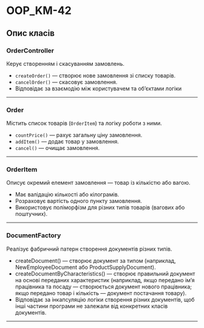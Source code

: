 # OOP_KM-42

## Опис класів

### OrderController
Керує створенням і скасуванням замовлень.
- `createOrder()` — створює нове замовлення зі списку товарів.  
- `cancelOrder()` — скасовує замовлення.  
- Відповідає за взаємодію між користувачем та об’єктами логіки
---

### Order
Містить список товарів (`OrderItem`) та логіку роботи з ними.
- `countPrice()` — рахує загальну ціну замовлення.  
- `addItem()` — додає товар у замовлення.  
- `cancel()` — очищає замовлення.  
---

### OrderItem
Описує окремий елемент замовлення — товар із кількістю або вагою.
- Має валідацію кількості або кілограмів.  
- Розраховує вартість одного пункту замовлення.  
- Використовує поліморфізм для різних типів товарів (вагових або поштучних).  
---

### DocumentFactory
Реалізує фабричний патерн створення документів різних типів.
- createDocument() — створює документ за типом (наприклад, NewEmployeeDocument або ProductSupplyDocument).
- createDocumentByCharacteristics() — створює правильний документ на основі переданих характеристик (наприклад, якщо передано ім’я працівника та посаду — створюється документ нового працівника; якщо передано товар і кількість — документ постачання товару).
- Відповідає за інкапсуляцію логіки створення різних документів, щоб інші частини програми не залежали від конкретних класів документів.
---
